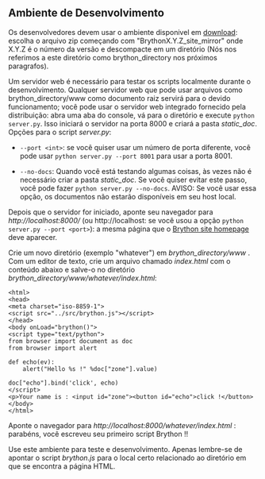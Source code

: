 Ambiente de Desenvolvimento
---------------------------

Os desenvolvedores devem usar o ambiente disponivel em [download](https://github.com/brython-dev/brython/releases): escolha o arquivo zip começando com "BrythonX.Y.Z\_site\_mirror" onde X.Y.Z é o número da versão e descompacte em um diretório (Nós nos referimos a este diretório como brython_directory nos próximos paragrafos). 

Um servidor web é necessário para testar os scripts localmente durante o desenvolvimento. Qualquer servidor web que pode usar arquivos como brython_directory/www como documento raiz servirá para o devido funcionamento; você pode usar o servidor web integrado fornecido pela distribuição: abra uma aba do console, vá para o diretório e execute `python server.py`. Isso iniciará o servidor na porta 8000 e criará a pasta *static_doc*. Opções para o script *server.py*:   

* `--port <int>`: se você quiser usar um número de porta diferente, você pode usar `python server.py --port 8001` para usar a porta 8001.

* `--no-docs`: Quando você está testando algumas coisas, às vezes não é necessário criar a pasta *static_doc*. Se você quiser evitar este passo, você pode fazer `python server.py --no-docs`. AVISO: Se você usar essa opção, os documentos não estarão disponíveis em seu host local. 

Depois que o servidor for iniciado, aponte seu navegador para _http://localhost:8000/_ (ou http://localhost:<port> se você usou a opção `python server.py --port <port>`): a mesma página que o  [Brython site homepage](http://www.brython.info) deve aparecer.

Crie um novo diretório (exemplo "whatever") em _brython\_directory/www_ . Com um editor de texto, crie um arquivo chamado _index.html_ com o conteúdo abaixo e salve-o no diretório _brython\_directory/www/whatever/index.html_:


    <html>
    <head>
    <meta charset="iso-8859-1">
    <script src="../src/brython.js"></script>
    </head>
    <body onLoad="brython()">
    <script type="text/python">
    from browser import document as doc
    from browser import alert
    
    def echo(ev):
        alert("Hello %s !" %doc["zone"].value)
    
    doc["echo"].bind('click', echo)
    </script>
    <p>Your name is : <input id="zone"><button id="echo">click !</button>
    </body>
    </html>

Aponte o navegador para _http://localhost:8000/whatever/index.html_ : parabéns, você escreveu seu primeiro script Brython !!

Use este ambiente para teste e desenvolvimento. Apenas lembre-se de apontar o script _brython.js_ para o local certo relacionado ao diretório em que se encontra a página HTML.
